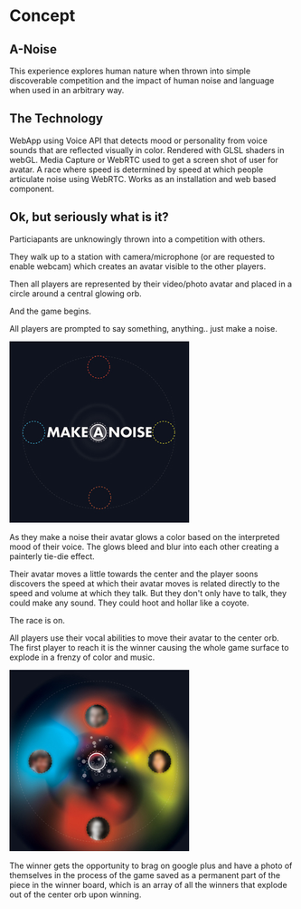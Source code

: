 # Concept
## A-Noise
This experience explores human nature when thrown into simple discoverable competition and the impact of human noise and language when used in an arbitrary way.

## The Technology
WebApp using Voice API that detects mood or personality from voice sounds that are reflected visually in color. Rendered with GLSL shaders in webGL. Media Capture or WebRTC used to get a screen shot of user for avatar. A race where speed is determined by speed at which people articulate noise using WebRTC. Works as an installation and web based component.

## Ok, but seriously what is it?
Particiapants are unknowingly thrown into a competition with others.  

They walk up to a station with camera/microphone (or are requested to enable webcam) which creates an avatar visible to the other players.

Then all players are represented by their video/photo avatar and placed in a circle around a central glowing orb.

And the game begins.

All players are prompted to say something, anything.. just make a noise.

![Start Screen](../project_images/start.jpg?raw=true "Start Screen")

As they make a noise their avatar glows a color based on the interpreted mood of their voice. The glows bleed and blur into each other creating a painterly tie-die effect.

Their avatar moves a little towards the center and the player soons discovers the speed at which their avatar moves is related directly to the speed and volume at which they talk. But they don't only have to talk, they could make any sound. They could hoot and hollar like a coyote.

The race is on.

All players use their vocal abilities to move their avatar to the center orb. The first player to reach it is the winner causing the whole game surface to explode in a frenzy of color and music. 

![Game Screen](../project_images/gameplay.jpg?raw=true "Game Screen")

The winner gets the opportunity to brag on google plus and have a photo of themselves in the process of the game saved as a permanent part of the piece in the winner board, which is an array of all the winners that explode out of the center orb upon winning.



